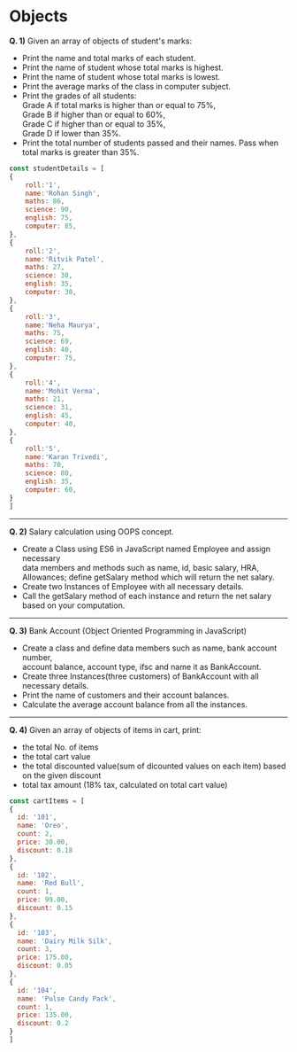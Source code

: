 # Objects

**Q. 1)** Given an array of objects of student's marks:
- Print the name and total marks of each student.
- Print the name of student whose total marks is highest.
- Print the name of student whose total marks is lowest.
- Print the average marks of the class in computer subject.
- Print the grades of all students:   
           Grade A if total marks is higher than or equal to 75%,   
           Grade B if higher than or equal to 60%,    
           Grade C if higher than or equal to 35%,   
           Grade D if lower than 35%.
- Print the total number of students passed and their names. Pass when total marks is greater than 35%.

```js script
const studentDetails = [
{
	roll:'1',
	name:'Rohan Singh',
	maths: 86,
	science: 90,
	english: 75,
	computer: 85,
},
{
	roll:'2',
	name:'Ritvik Patel',
	maths: 27,
	science: 30,
	english: 35,
	computer: 30,
},
{
	roll:'3',
	name:'Neha Maurya',
	maths: 75,
	science: 69,
	english: 40,
	computer: 75,
},
{
	roll:'4',
	name:'Mohit Verma',
	maths: 21,
	science: 31,
	english: 45,
	computer: 40,
},
{
	roll:'5',
	name:'Karan Trivedi',
	maths: 70,
	science: 80,
	english: 35,
	computer: 60,
}
]
```

---
**Q. 2)** Salary calculation using OOPS concept. 
- Create a Class using ES6 in JavaScript named Employee and assign necessary    
  data members and methods such as name, id, basic salary, HRA, Allowances; define getSalary method which will return the net salary. 
- Create two Instances of Employee with all necessary details.
- Call the getSalary method of each instance and return the net salary based on your computation.
---
**Q. 3)** Bank Account (Object Oriented Programming in JavaScript)
- Create a class and define data members such as name, bank account number,    
  account balance, account type, ifsc and name it as BankAccount.
- Create three Instances(three customers) of BankAccount with all necessary details.
- Print the name of customers and their account balances.
- Calculate the average account balance from all the instances.
---
**Q. 4)** Given an array of objects of items in cart, print:
- the total No. of items
- the total cart value
- the total discounted value(sum of dicounted values on each item) based on the given discount
- total tax amount (18% tax, calculated on total cart value)

```js script
const cartItems = [
{
  id: '101',
  name: 'Oreo',
  count: 2,
  price: 30.00,
  discount: 0.18
},
{
  id: '102',
  name: 'Red Bull',
  count: 1,
  price: 99.00,
  discount: 0.15
},
{
  id: '103',
  name: 'Dairy Milk Silk',
  count: 3,
  price: 175.00,
  discount: 0.05
},
{
  id: '104',
  name: 'Pulse Candy Pack',
  count: 1,
  price: 135.00,
  discount: 0.2
}
]
```
